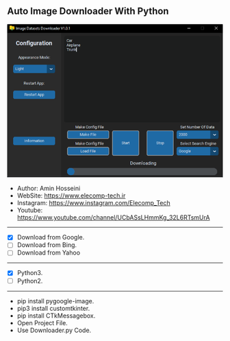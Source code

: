 ## Auto Image Downloader With Python


![App Photo](https://github.com/Amin98Hosseini/Auto_Image_Downloader/blob/main/App_Photo.png)

*	Author:     Amin Hosseini
*	WebSite:    https://www.elecomp-tech.ir
*	Instagram:  https://www.instagram.com/Elecomp_Tech
*	Youtube:    https://www.youtube.com/channel/UCbASsLHmmKg_32L6RTsmUrA
--------------------------------------------------------------------------------
* [x] Download from Google.
* [ ] Download from Bing.
* [ ] Download from Yahoo
--------------------------------------------------------------------------------
* [x] Python3.
* [ ] Python2.
--------------------------------------------------------------------------------      
* pip install pygoogle-image.
* pip3 install customtkinter.
* pip install CTkMessagebox.
* Open Project File.
* Use Downloader.py Code. 
